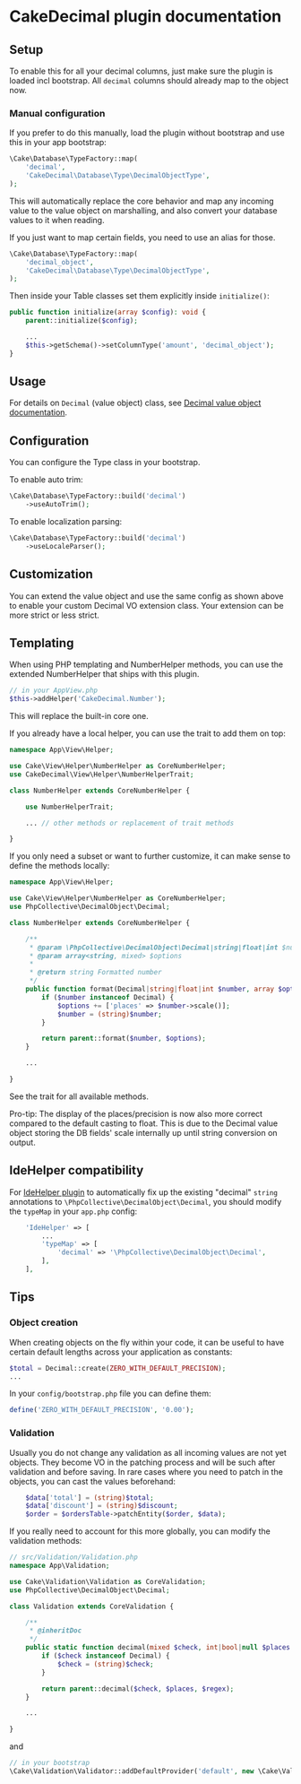# CakeDecimal plugin documentation

## Setup

To enable this for all your decimal columns, just make sure the plugin is loaded incl bootstrap.
All `decimal` columns should already map to the object now.

### Manual configuration
If you prefer to do this manually, load the plugin without bootstrap and use this in your app bootstrap:
```php
\Cake\Database\TypeFactory::map(
    'decimal',
    'CakeDecimal\Database\Type\DecimalObjectType',
);
 ```

This will automatically replace the core behavior and map any incoming value to the value object on marshalling,
and also convert your database values to it when reading.

If you just want to map certain fields, you need to use an alias for those.
```php
\Cake\Database\TypeFactory::map(
    'decimal_object',
    'CakeDecimal\Database\Type\DecimalObjectType',
);
 ```
Then inside your Table classes set them explicitly inside `initialize()`:
```php
public function initialize(array $config): void {
    parent::initialize($config);

    ...
    $this->getSchema()->setColumnType('amount', 'decimal_object');
}
```

## Usage
For details on `Decimal` (value object) class, see [Decimal value object documentation](https://github.com/php-collective/decimal-object/tree/master/docs).


## Configuration

You can configure the Type class in your bootstrap.

To enable auto trim:
```php
\Cake\Database\TypeFactory::build('decimal')
    ->useAutoTrim();
```

To enable localization parsing:
```php
\Cake\Database\TypeFactory::build('decimal')
    ->useLocaleParser();
```

## Customization

You can extend the value object and use the same config as shown above to enable your custom Decimal VO extension class.
Your extension can be more strict or less strict.

## Templating
When using PHP templating and NumberHelper methods, you can use the extended NumberHelper that ships with this plugin.
```php
// in your AppView.php
$this->addHelper('CakeDecimal.Number');
```
This will replace the built-in core one.

If you already have a local helper, you can use the trait to add them on top:
```php
namespace App\View\Helper;

use Cake\View\Helper\NumberHelper as CoreNumberHelper;
use CakeDecimal\View\Helper\NumberHelperTrait;

class NumberHelper extends CoreNumberHelper {

	use NumberHelperTrait;

	... // other methods or replacement of trait methods

}
```

If you only need a subset or want to further customize, it can make sense to define the methods locally:
```php
namespace App\View\Helper;

use Cake\View\Helper\NumberHelper as CoreNumberHelper;
use PhpCollective\DecimalObject\Decimal;

class NumberHelper extends CoreNumberHelper {

    /**
     * @param \PhpCollective\DecimalObject\Decimal|string|float|int $number
     * @param array<string, mixed> $options
     *
     * @return string Formatted number
     */
    public function format(Decimal|string|float|int $number, array $options = []): string {
        if ($number instanceof Decimal) {
            $options += ['places' => $number->scale()];
            $number = (string)$number;
        }

        return parent::format($number, $options);
    }

    ...

}
```
See the trait for all available methods.

Pro-tip: The display of the places/precision is now also more correct compared to the default casting to float.
This is due to the Decimal value object storing the DB fields' scale internally up until string conversion on output.

## IdeHelper compatibility
For [IdeHelper plugin](https://github.com/dereuromark/cakephp-ide-helper) to automatically fix up the existing "decimal" `string` annotations to `\PhpCollective\DecimalObject\Decimal`, you should modify the `typeMap` in your `app.php` config:
```php
    'IdeHelper' => [
        ...
        'typeMap' => [
            'decimal' => '\PhpCollective\DecimalObject\Decimal',
        ],
    ],
```

## Tips

### Object creation
When creating objects on the fly within your code, it can be useful to have certain default lengths across your application as constants:
```php
$total = Decimal::create(ZERO_WITH_DEFAULT_PRECISION);
...
```

In your `config/bootstrap.php` file you can define them:
```php
define('ZERO_WITH_DEFAULT_PRECISION', '0.00');
```

### Validation
Usually you do not change any validation as all incoming values are not yet objects. They become VO in the patching process and will be such after validation and before saving.
In rare cases where you need to patch in the objects, you can cast the values beforehand:
```php
    $data['total'] = (string)$total;
    $data['discount'] = (string)$discount;
    $order = $ordersTable->patchEntity($order, $data);
```

If you really need to account for this more globally, you can modify the validation methods:
```php
// src/Validation/Validation.php
namespace App\Validation;

use Cake\Validation\Validation as CoreValidation;
use PhpCollective\DecimalObject\Decimal;

class Validation extends CoreValidation {

	/**
	 * @inheritDoc
	 */
	public static function decimal(mixed $check, int|bool|null $places = null, ?string $regex = null): bool {
		if ($check instanceof Decimal) {
			$check = (string)$check;
		}

		return parent::decimal($check, $places, $regex);
	}

	...

}
```

and
```php
// in your bootstrap
\Cake\Validation\Validator::addDefaultProvider('default', new \Cake\Validation\RulesProvider(\App\Validation\Validation::class));
```

